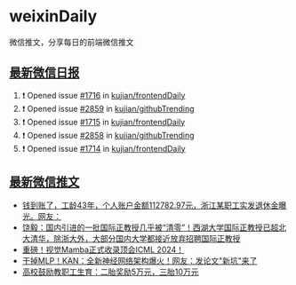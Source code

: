 # weixinDaily
微信推文，分享每日的前端微信推文

## [最新微信日报](https://github.com/kujian/weixinDaily/issues)

<!--START_SECTION:activity-->
1. ❗ Opened issue [#1716](https://github.com/kujian/frontendDaily/issues/1716) in [kujian/frontendDaily](https://github.com/kujian/frontendDaily)
2. ❗ Opened issue [#2859](https://github.com/kujian/githubTrending/issues/2859) in [kujian/githubTrending](https://github.com/kujian/githubTrending)
3. ❗ Opened issue [#1715](https://github.com/kujian/frontendDaily/issues/1715) in [kujian/frontendDaily](https://github.com/kujian/frontendDaily)
4. ❗ Opened issue [#2858](https://github.com/kujian/githubTrending/issues/2858) in [kujian/githubTrending](https://github.com/kujian/githubTrending)
5. ❗ Opened issue [#1714](https://github.com/kujian/frontendDaily/issues/1714) in [kujian/frontendDaily](https://github.com/kujian/frontendDaily)
<!--END_SECTION:activity-->


## [最新微信推文](https://weixin.qdkfweb.cn/)

<!-- BLOG-POST-LIST:START -->
- [钱到账了，工龄43年，个人账户金额112782.97元，浙江某职工实发退休金曝光。网友：](https://weixin.qdkfweb.cn/44168.html)
- [饶毅：国内引进的一批国际正教授几乎被“清零”！西湖大学国际正教授已超北大清华，除浙大外，大部分国内大学都接近放弃招聘国际正教授](https://weixin.qdkfweb.cn/44180.html)
- [重磅！视觉Mamba正式收录顶会ICML 2024！](https://weixin.qdkfweb.cn/44181.html)
- [干掉MLP！KAN：全新神经网络架构爆火！网友：发论文&quot;新坑&quot;来了](https://weixin.qdkfweb.cn/44182.html)
- [高校鼓励教职工生育：二胎奖励5万元，三胎10万元](https://weixin.qdkfweb.cn/44184.html)
<!-- BLOG-POST-LIST:END -->